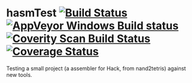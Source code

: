 # hasmTest [![Build Status](https://travis-ci.org/benvenutti/hasmTest.svg?branch=master)](https://travis-ci.org/benvenutti/hasmTest) [![AppVeyor Windows Build status](https://ci.appveyor.com/api/projects/status/github/benvenutti/hasmTest?svg=true)](https://ci.appveyor.com/project/benvenutti/hasmTest "AppVeyor Windows Build status") <a href="https://scan.coverity.com/projects/benvenutti-hasmtest"><img alt="Coverity Scan Build Status" src="https://scan.coverity.com/projects/9220/badge.svg"/></a> [![Coverage Status](https://coveralls.io/repos/github/benvenutti/hasmTest/badge.svg?branch=development)](https://coveralls.io/github/benvenutti/hasmTest?branch=development)
Testing a small project (a assembler for Hack, from nand2tetris) against new tools.
